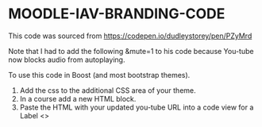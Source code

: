 # MOODLE-IAV-BRANDING-CODE
This code was sourced from https://codepen.io/dudleystorey/pen/PZyMrd 

Note that I had to add the following &mute=1 to his code because You-tube now blocks audio from autoplaying.

To use this code in Boost (and most bootstrap themes).
1. Add the css to the additional CSS area of your theme.
2. In a course add a new HTML block.
3. Paste the HTML with your updated you-tube URL into a code view for a Label <>
